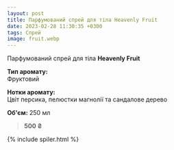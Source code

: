 ```yaml
---
layout: post
title: Парфумований спрей для тіла Heavenly Fruit
date: 2023-02-28 11:30:35 +0300
tags: Спрей
image: fruit.webp
---
```


Парфумований спрей для тіла **Heavenly Fruit**


**Тип аромату:** <br>
Фруктовий <br>

**Нотки аромату:** <br>
Цвіт персика, пелюстки магнолії та сандалове дерево

**Об'єм:** 250 мл

>**500 ₴**

{% include spiler.html %}